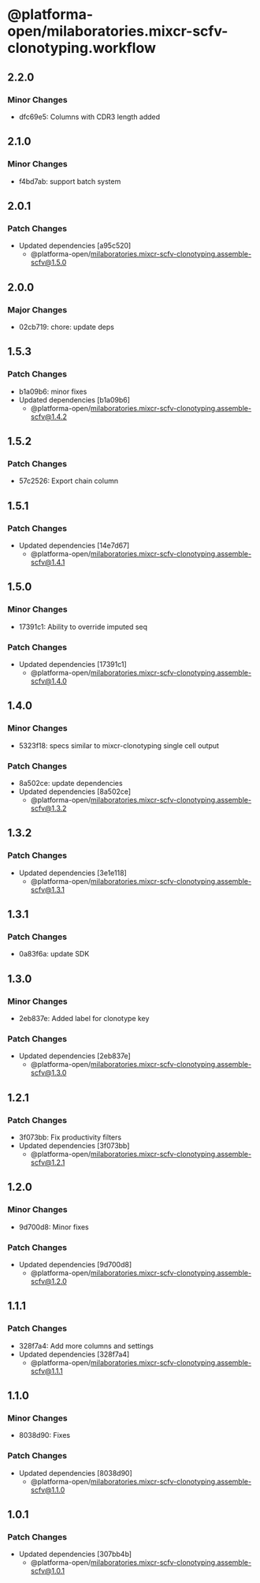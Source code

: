 # @platforma-open/milaboratories.mixcr-scfv-clonotyping.workflow

## 2.2.0

### Minor Changes

- dfc69e5: Columns with CDR3 length added

## 2.1.0

### Minor Changes

- f4bd7ab: support batch system

## 2.0.1

### Patch Changes

- Updated dependencies [a95c520]
  - @platforma-open/milaboratories.mixcr-scfv-clonotyping.assemble-scfv@1.5.0

## 2.0.0

### Major Changes

- 02cb719: chore: update deps

## 1.5.3

### Patch Changes

- b1a09b6: minor fixes
- Updated dependencies [b1a09b6]
  - @platforma-open/milaboratories.mixcr-scfv-clonotyping.assemble-scfv@1.4.2

## 1.5.2

### Patch Changes

- 57c2526: Export chain column

## 1.5.1

### Patch Changes

- Updated dependencies [14e7d67]
  - @platforma-open/milaboratories.mixcr-scfv-clonotyping.assemble-scfv@1.4.1

## 1.5.0

### Minor Changes

- 17391c1: Ability to override imputed seq

### Patch Changes

- Updated dependencies [17391c1]
  - @platforma-open/milaboratories.mixcr-scfv-clonotyping.assemble-scfv@1.4.0

## 1.4.0

### Minor Changes

- 5323f18: specs similar to mixcr-clonotyping single cell output

### Patch Changes

- 8a502ce: update dependencies
- Updated dependencies [8a502ce]
  - @platforma-open/milaboratories.mixcr-scfv-clonotyping.assemble-scfv@1.3.2

## 1.3.2

### Patch Changes

- Updated dependencies [3e1e118]
  - @platforma-open/milaboratories.mixcr-scfv-clonotyping.assemble-scfv@1.3.1

## 1.3.1

### Patch Changes

- 0a83f6a: update SDK

## 1.3.0

### Minor Changes

- 2eb837e: Added label for clonotype key

### Patch Changes

- Updated dependencies [2eb837e]
  - @platforma-open/milaboratories.mixcr-scfv-clonotyping.assemble-scfv@1.3.0

## 1.2.1

### Patch Changes

- 3f073bb: Fix productivity filters
- Updated dependencies [3f073bb]
  - @platforma-open/milaboratories.mixcr-scfv-clonotyping.assemble-scfv@1.2.1

## 1.2.0

### Minor Changes

- 9d700d8: Minor fixes

### Patch Changes

- Updated dependencies [9d700d8]
  - @platforma-open/milaboratories.mixcr-scfv-clonotyping.assemble-scfv@1.2.0

## 1.1.1

### Patch Changes

- 328f7a4: Add more columns and settings
- Updated dependencies [328f7a4]
  - @platforma-open/milaboratories.mixcr-scfv-clonotyping.assemble-scfv@1.1.1

## 1.1.0

### Minor Changes

- 8038d90: Fixes

### Patch Changes

- Updated dependencies [8038d90]
  - @platforma-open/milaboratories.mixcr-scfv-clonotyping.assemble-scfv@1.1.0

## 1.0.1

### Patch Changes

- Updated dependencies [307bb4b]
  - @platforma-open/milaboratories.mixcr-scfv-clonotyping.assemble-scfv@1.0.1
